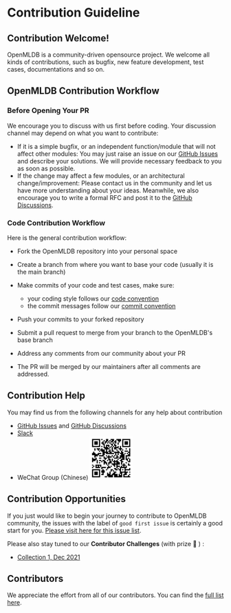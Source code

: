 # Contribution Guideline

## Contribution Welcome!

OpenMLDB is a community-driven opensource project. We welcome all kinds of contributions, such as bugfix, new feature development, test cases, documentations and so on. 

## OpenMLDB Contribution Workflow

### Before Opening Your PR

We encourage you to discuss with us first before coding. Your discussion channel may depend on what you want to contribute:

- If it is a simple bugfix, or an independent function/module that will not affect other modules: You may just raise an issue on our [GitHub Issues](https://github.com/4paradigm/OpenMLDB/issues) and describe your solutions. We will provide necessary feedback to you as soon as possible.
- If the change may affect a few modules, or an architectural change/improvement: Please contact us in the community and let us have more understanding about your ideas. Meanwhile, we also encourage you to write a formal RFC and post it to the [GitHub Discussions](https://github.com/4paradigm/OpenMLDB/discussions/categories/rfcs).

### Code Contribution Workflow

Here is the general contribution workflow:

- Fork the OpenMLDB repository into your personal space
- Create a branch from where you want to base your code (usually it is the main branch)
- Make commits of your code and test cases, make sure:
  - your coding style follows our [code convention](https://github.com/4paradigm/rfcs/blob/main/style-guide/code-convention.md) 
  - the commit messages follow our [commit convention](https://github.com/4paradigm/rfcs/blob/main/style-guide/commit-convention.md)

- Push your commits to your forked repository
- Submit a pull request to merge from your branch to the OpenMLDB's base branch
- Address any comments from our community about your PR
- The PR will be merged by our maintainers after all comments are addressed.

## Contribution Help

You may find us from the following channels for any help about contribution

- [GitHub Issues](https://github.com/4paradigm/OpenMLDB/issues) and [GitHub Discussions](https://github.com/4paradigm/OpenMLDB/discussions)
- [Slack](https://join.slack.com/t/openmldb/shared_invite/zt-ozu3llie-K~hn9Ss1GZcFW2~K_L5sMg)
- WeChat Group (Chinese)
  <img src="images/wechat.png" alt="img" width=100 />  

## Contribution Opportunities

If you just would like to begin your journey to contribute to OpenMLDB community, the issues with the label of `good first issue` is certainly a good start for you. [Please visit here for this issue list](https://github.com/4paradigm/OpenMLDB/issues?q=is%3Aopen+is%3Aissue+label%3A%22good+first+issue%22).

Please also stay tuned to our **Contributor Challenges** (with prize :gift: ) : 

- [Collection 1, Dec 2021](https://github.com/4paradigm/OpenMLDB/issues/825)

## Contributors

We appreciate the effort from all of our contributors. You can find the [full list here](https://github.com/4paradigm/OpenMLDB/graphs/contributors).